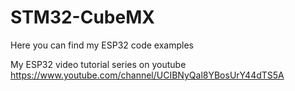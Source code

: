 # STM32-CubeMX

Here you can find my ESP32 code examples 

My ESP32 video tutorial series on youtube
https://www.youtube.com/channel/UCIBNyQal8YBosUrY44dTS5A